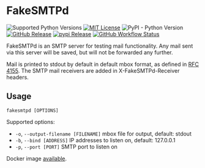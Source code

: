 # FakeSMTPd

![Supported Python Versions](https://img.shields.io/pypi/pyversions/fakesmtpd)
[![MIT License](https://img.shields.io/pypi/l/FakeSMTPd.svg)](https://pypi.python.org/pypi/FakeSMTPd/)
![PyPI - Python Version](https://img.shields.io/pypi/pyversions/fakesmtpd)
[![GitHub Release](https://img.shields.io/github/release/srittau/fakesmtpd/all.svg)](https://github.com/srittau/FakeSMTPd/releases/)
[![pypi Release](https://img.shields.io/pypi/v/FakeSMTPd.svg)](https://pypi.python.org/pypi/FakeSMTPd/)
[![GitHub Workflow Status](https://img.shields.io/github/actions/workflow/status/srittau/FakeSMTPd/test.yml)](https://github.com/srittau/FakeSMTPd/actions/workflows/test.yml)

FakeSMTPd is an SMTP server for testing mail functionality. Any mail sent via
this server will be saved, but will not be forwarded any further.

Mail is printed to stdout by default in default mbox format, as defined in
[RFC 4155](https://www.ietf.org/rfc/rfc4155.txt). The SMTP mail receivers
are added in X-FakeSMTPd-Receiver headers.

Usage
-----

`fakesmtpd [OPTIONS]`

Supported options:

  * `-o`, `--output-filename [FILENAME]` mbox file for output, default: stdout
  * `-b`, `--bind [ADDRESS]` IP addresses to listen on, default: 127.0.0.1
  * `-p`, `--port [PORT]` SMTP port to listen on

Docker image [available](https://hub.docker.com/r/srittau/fakesmtpd/).
